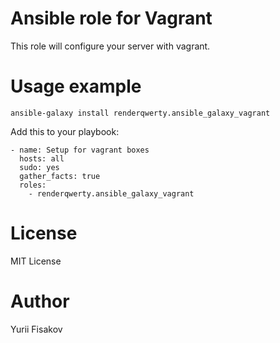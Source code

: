 # Ansible role for Vagrant

This role will configure your server with vagrant.

# Usage example
    ansible-galaxy install renderqwerty.ansible_galaxy_vagrant

Add this to your playbook:

    - name: Setup for vagrant boxes
      hosts: all
      sudo: yes
      gather_facts: true
      roles:
        - renderqwerty.ansible_galaxy_vagrant

# License

MIT License

# Author

Yurii Fisakov
